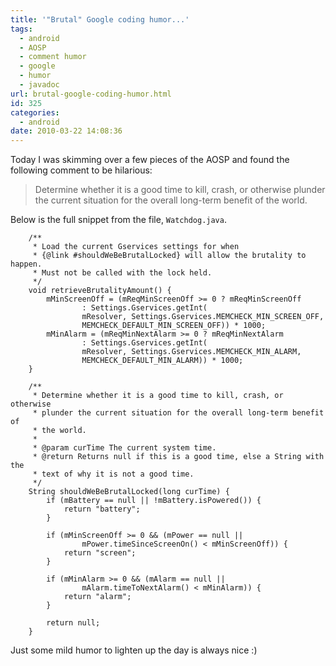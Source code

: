 ```yaml
---
title: '"Brutal" Google coding humor...'
tags:
  - android
  - AOSP
  - comment humor
  - google
  - humor
  - javadoc
url: brutal-google-coding-humor.html
id: 325
categories:
  - android
date: 2010-03-22 14:08:36
---
```


Today I was skimming over a few pieces of the AOSP and found the following comment to be hilarious:

> Determine whether it is a good time to kill, crash, or otherwise plunder the current situation for the overall long-term benefit of the world.

Below is the full snippet from the file, `Watchdog.java`.
```
    /**
     * Load the current Gservices settings for when
     * {@link #shouldWeBeBrutalLocked} will allow the brutality to happen.
     * Must not be called with the lock held.
     */
    void retrieveBrutalityAmount() {
        mMinScreenOff = (mReqMinScreenOff >= 0 ? mReqMinScreenOff
                : Settings.Gservices.getInt(
                mResolver, Settings.Gservices.MEMCHECK_MIN_SCREEN_OFF,
                MEMCHECK_DEFAULT_MIN_SCREEN_OFF)) * 1000;
        mMinAlarm = (mReqMinNextAlarm >= 0 ? mReqMinNextAlarm
                : Settings.Gservices.getInt(
                mResolver, Settings.Gservices.MEMCHECK_MIN_ALARM,
                MEMCHECK_DEFAULT_MIN_ALARM)) * 1000;
    }

    /**
     * Determine whether it is a good time to kill, crash, or otherwise
     * plunder the current situation for the overall long-term benefit of
     * the world.
     *
     * @param curTime The current system time.
     * @return Returns null if this is a good time, else a String with the
     * text of why it is not a good time.
     */
    String shouldWeBeBrutalLocked(long curTime) {
        if (mBattery == null || !mBattery.isPowered()) {
            return "battery";
        }

        if (mMinScreenOff >= 0 && (mPower == null ||
                mPower.timeSinceScreenOn() < mMinScreenOff)) {
            return "screen";
        }

        if (mMinAlarm >= 0 && (mAlarm == null ||
                mAlarm.timeToNextAlarm() < mMinAlarm)) {
            return "alarm";
        }

        return null;
    }
```
Just some mild humor to lighten up the day is always nice :)